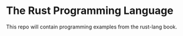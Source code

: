# The Rust Programming Language
This repo will contain programming examples from the rust-lang book.
